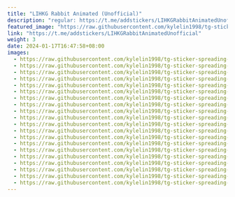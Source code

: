 ```yaml
---
title: "LIHKG Rabbit Animated (Unofficial)"
description: "regular: https://t.me/addstickers/LIHKGRabbitAnimatedUnofficial"
featured_image: "https://raw.githubusercontent.com/kylelin1998/tg-sticker-spreading-worldwide-images/main/img/63be41a2-a77b-4f1e-8045-588ce7ef7e00.jpg"
link: "https://t.me/addstickers/LIHKGRabbitAnimatedUnofficial"
weight: 3
date: 2024-01-17T16:47:58+08:00
images:
  - https://raw.githubusercontent.com/kylelin1998/tg-sticker-spreading-worldwide-images/main/img/63be41a2-a77b-4f1e-8045-588ce7ef7e00.jpg
  - https://raw.githubusercontent.com/kylelin1998/tg-sticker-spreading-worldwide-images/main/img/cc7c53c7-ceec-45c9-bb3f-65c07b5d1668.jpg
  - https://raw.githubusercontent.com/kylelin1998/tg-sticker-spreading-worldwide-images/main/img/8fc693f3-9c11-4b26-8624-3750830463ba.jpg
  - https://raw.githubusercontent.com/kylelin1998/tg-sticker-spreading-worldwide-images/main/img/5652f056-0a12-4181-8c9c-bdcadc24ed23.jpg
  - https://raw.githubusercontent.com/kylelin1998/tg-sticker-spreading-worldwide-images/main/img/449d79b7-e7a2-4640-8d0b-a1eaf1e68bd9.jpg
  - https://raw.githubusercontent.com/kylelin1998/tg-sticker-spreading-worldwide-images/main/img/15514715-7f53-486f-9360-a877073fbd79.jpg
  - https://raw.githubusercontent.com/kylelin1998/tg-sticker-spreading-worldwide-images/main/img/ad21ac98-dbb7-49c7-9516-d8ff0a6a5365.jpg
  - https://raw.githubusercontent.com/kylelin1998/tg-sticker-spreading-worldwide-images/main/img/452d7aa9-6df2-4494-b1b8-3ad716e1798c.jpg
  - https://raw.githubusercontent.com/kylelin1998/tg-sticker-spreading-worldwide-images/main/img/f84f0d74-050b-41e2-9e3d-6b672f70397c.jpg
  - https://raw.githubusercontent.com/kylelin1998/tg-sticker-spreading-worldwide-images/main/img/6d0a93d4-60a1-4dfb-a96b-3f0f9ad559b8.jpg
  - https://raw.githubusercontent.com/kylelin1998/tg-sticker-spreading-worldwide-images/main/img/6abf5588-d44b-4de2-b87e-7de941f42801.jpg
  - https://raw.githubusercontent.com/kylelin1998/tg-sticker-spreading-worldwide-images/main/img/7ca3ee89-0650-46ae-8df8-4f8f003de1e6.jpg
  - https://raw.githubusercontent.com/kylelin1998/tg-sticker-spreading-worldwide-images/main/img/a3607064-1f7f-45f3-bce6-952ce2bd95c5.jpg
  - https://raw.githubusercontent.com/kylelin1998/tg-sticker-spreading-worldwide-images/main/img/1d3cd73d-2ff6-49bb-bb01-a501f10db1e0.jpg
  - https://raw.githubusercontent.com/kylelin1998/tg-sticker-spreading-worldwide-images/main/img/cee7f504-2eaa-403a-8cec-3caf722e4201.jpg
  - https://raw.githubusercontent.com/kylelin1998/tg-sticker-spreading-worldwide-images/main/img/c518d09b-7c6f-4bd7-9b3a-94bbc8ec857b.jpg
  - https://raw.githubusercontent.com/kylelin1998/tg-sticker-spreading-worldwide-images/main/img/21c596c7-63bc-4677-a2ad-0889bc04b1bd.jpg
  - https://raw.githubusercontent.com/kylelin1998/tg-sticker-spreading-worldwide-images/main/img/7681725c-1025-4fcd-853f-407557595902.jpg
  - https://raw.githubusercontent.com/kylelin1998/tg-sticker-spreading-worldwide-images/main/img/ea0e9c29-6708-44c2-8c42-e2cebdff5386.jpg
  - https://raw.githubusercontent.com/kylelin1998/tg-sticker-spreading-worldwide-images/main/img/cf87daea-98b1-4be4-ae5e-d04559c3f477.jpg
---
```

